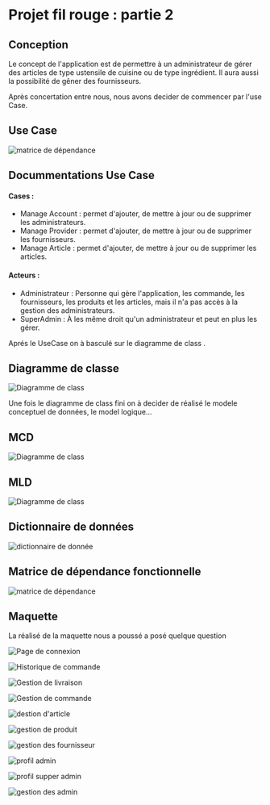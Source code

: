 # Projet fil rouge : partie 2
## Conception
Le concept de l'application est de permettre à un administrateur de gérer des articles de type ustensile de cuisine ou de type ingrédient. Il aura aussi la possibilité de gêner des fournisseurs.

Après concertation entre nous, nous avons decider de commencer par l'use Case.

## Use Case
![matrice de dépendance](https://github.com/BIAOU-ahmed/nestiGestion/blob/master/src/conception/images/useCase.PNG)
## Docummentations Use Case
#### Cases :
- Manage Account : permet d'ajouter, de mettre à jour ou de supprimer les administrateurs.
- Manage Provider :  permet d'ajouter, de mettre à jour ou de supprimer les fournisseurs.
- Manage Article : permet d'ajouter, de mettre à jour ou de supprimer les articles.

#### Acteurs :
- Administrateur : Personne qui gère l'application, les commande, les fournisseurs, les produits et les articles, mais il n'a pas accès à la gestion des administrateurs.
- SuperAdmin : À les même droit qu'un administrateur et peut en plus les gérer.


Aprés le UseCase on à basculé sur le diagramme de class .

## Diagramme de classe
![Diagramme de class](https://github.com/BIAOU-ahmed/nestiGestion/blob/master/src/conception/images/diagrammeClass.png)


Une fois le diagramme de class fini on à decider de réalisé le modele conceptuel de données, le model logique...
## MCD
![Diagramme de class](https://github.com/BIAOU-ahmed/nestiGestion/blob/master/src/conception/images/mcd.png)

## MLD
![Diagramme de class](https://github.com/BIAOU-ahmed/nestiGestion/blob/master/src/conception/images/mcd.png)

## Dictionnaire de données
![dictionnaire de donnée](https://github.com/BIAOU-ahmed/nestiGestion/blob/master/src/conception/images/dictionnaire.png)
## Matrice de dépendance fonctionnelle
![matrice de dépendance](https://github.com/BIAOU-ahmed/nestiGestion/blob/master/src/conception/images/matrice.png)


## Maquette
La réalisé de la maquette nous a poussé a posé quelque question

![Page de connexion](https://github.com/BIAOU-ahmed/nestiGestion/blob/master/src/conception/images/maquette/Connexion.png)

![Historique de commande](https://github.com/BIAOU-ahmed/nestiGestion/blob/master/src/conception/images/maquette/HistoriqueCommandes.png)

![Gestion de livraison](https://github.com/BIAOU-ahmed/nestiGestion/blob/master/src/conception/images/maquette/GestionLivraisons.png)

![Gestion de commande](https://github.com/BIAOU-ahmed/nestiGestion/blob/master/src/conception/images/maquette/GestionCommandes.png)

![destion d'article](https://github.com/BIAOU-ahmed/nestiGestion/blob/master/src/conception/images/maquette/GestionArticles.png)

![gestion de produit](https://github.com/BIAOU-ahmed/nestiGestion/blob/master/src/conception/images/maquette/GestionProduits.png)

![gestion des fournisseur](https://github.com/BIAOU-ahmed/nestiGestion/blob/master/src/conception/images/maquette/GestionFournisseurs.png)

![profil admin](https://github.com/BIAOU-ahmed/nestiGestion/blob/master/src/conception/images/maquette/ProfilAdmin.png)

![profil supper admin](https://github.com/BIAOU-ahmed/nestiGestion/blob/master/src/conception/images/maquette/ProfilSuperAdmin.png)

![gestion des admin](https://github.com/BIAOU-ahmed/nestiGestion/blob/master/src/conception/images/maquette/GestionAdmin.png)




